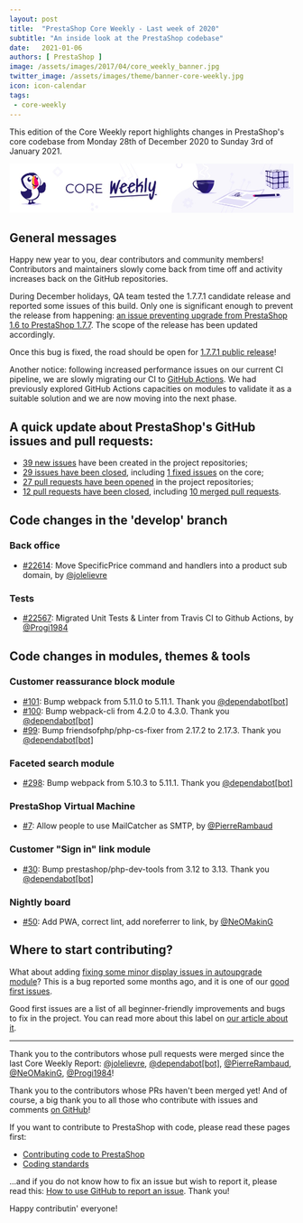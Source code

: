 ```yaml
---
layout: post
title:  "PrestaShop Core Weekly - Last week of 2020"
subtitle: "An inside look at the PrestaShop codebase"
date:   2021-01-06
authors: [ PrestaShop ]
image: /assets/images/2017/04/core_weekly_banner.jpg
twitter_image: /assets/images/theme/banner-core-weekly.jpg
icon: icon-calendar
tags:
 - core-weekly
---
```


This edition of the Core Weekly report highlights changes in PrestaShop's core codebase from Monday 28th of December 2020 to Sunday 3rd of January 2021.

![Core Weekly banner](/assets/images/2018/12/banner-core-weekly.jpg)

## General messages

Happy new year to you, dear contributors and community members! Contributors and maintainers slowly come back from time off and activity increases back on the GitHub repositories.

During December holidays, QA team tested the 1.7.7.1 candidate release and reported some issues of this build. Only one is significant enough to prevent the release from happening: [an issue preventing upgrade from PrestaShop 1.6 to PrestaShop 1.7.7](https://github.com/PrestaShop/PrestaShop/issues/22668). The scope of the release has been updated accordingly.

Once this bug is fixed, the road should be open for [1.7.7.1 public release](https://github.com/PrestaShop/PrestaShop/issues/22306#issuecomment-754737943)!

Another notice: following increased performance issues on our current CI pipeline, we are slowly migrating our CI to [GitHub Actions](https://github.com/features/actions). We had previously explored GitHub Actions capacities on modules to validate it as a suitable solution and we are now moving into the next phase.


## A quick update about PrestaShop's GitHub issues and pull requests:

- [39 new issues](https://github.com/search?q=org%3APrestaShop+is%3Apublic++-repo%3Aprestashop%2Fprestashop.github.io++is%3Aissue+created%3A2020-12-28..2021-01-03) have been created in the project repositories;
- [29 issues have been closed](https://github.com/search?q=org%3APrestaShop+is%3Apublic++-repo%3Aprestashop%2Fprestashop.github.io++is%3Aissue+closed%3A2020-12-28..2021-01-03), including [1 fixed issues](https://github.com/search?q=org%3APrestaShop+is%3Apublic++-repo%3Aprestashop%2Fprestashop.github.io++is%3Aissue+label%3Afixed+closed%3A2020-12-28..2021-01-03) on the core;
- [27 pull requests have been opened](https://github.com/search?q=org%3APrestaShop+is%3Apublic++-repo%3Aprestashop%2Fprestashop.github.io++is%3Apr+created%3A2020-12-28..2021-01-03) in the project repositories;
- [12 pull requests have been closed](https://github.com/search?q=org%3APrestaShop+is%3Apublic++-repo%3Aprestashop%2Fprestashop.github.io++is%3Apr+closed%3A2020-12-28..2021-01-03), including [10 merged pull requests](https://github.com/search?q=org%3APrestaShop+is%3Apublic++-repo%3Aprestashop%2Fprestashop.github.io++is%3Apr+merged%3A2020-12-28..2021-01-03).
        


## Code changes in the 'develop' branch


### Back office
* [#22614](https://github.com/PrestaShop/PrestaShop/pull/22614): Move SpecificPrice command and handlers into a product sub domain, by [@jolelievre](https://github.com/jolelievre)


### Tests
* [#22567](https://github.com/PrestaShop/PrestaShop/pull/22567): Migrated Unit Tests & Linter from Travis CI to Github Actions, by [@Progi1984](https://github.com/Progi1984)


## Code changes in modules, themes & tools


### Customer reassurance block module
* [#101](https://github.com/PrestaShop/blockreassurance/pull/101): Bump webpack from 5.11.0 to 5.11.1. Thank you [@dependabot[bot]](https://github.com/apps/dependabot)
* [#100](https://github.com/PrestaShop/blockreassurance/pull/100): Bump webpack-cli from 4.2.0 to 4.3.0. Thank you [@dependabot[bot]](https://github.com/apps/dependabot)
* [#99](https://github.com/PrestaShop/blockreassurance/pull/99): Bump friendsofphp/php-cs-fixer from 2.17.2 to 2.17.3. Thank you [@dependabot[bot]](https://github.com/apps/dependabot)


### Faceted search module
* [#298](https://github.com/PrestaShop/ps_facetedsearch/pull/298): Bump webpack from 5.10.3 to 5.11.1. Thank you [@dependabot[bot]](https://github.com/apps/dependabot)


### PrestaShop Virtual Machine
* [#7](https://github.com/PrestaShop/vagrant/pull/7): Allow people to use MailCatcher as SMTP, by [@PierreRambaud](https://github.com/PierreRambaud)


### Customer "Sign in" link module
* [#30](https://github.com/PrestaShop/ps_customersignin/pull/30): Bump prestashop/php-dev-tools from 3.12 to 3.13. Thank you [@dependabot[bot]](https://github.com/apps/dependabot)


### Nightly board
* [#50](https://github.com/PrestaShop/nightly-board/pull/50): Add PWA, correct lint, add noreferrer to link, by [@NeOMakinG](https://github.com/NeOMakinG)

## Where to start contributing?

What about adding [fixing some minor display issues in autoupgrade module](https://github.com/PrestaShop/PrestaShop/issues/20097)? This is a bug reported some months ago, and it is one of our [good first issues](https://github.com/PrestaShop/PrestaShop/issues?q=is%3Aissue+is%3Aopen+label%3A%22good+first+issue%22).

Good first issues are a list of all beginner-friendly improvements and bugs to fix in the project. You can read more about this label on [our article about it](https://build.prestashop.com/news/a-definition-of-the-good-first-issue-label).

<hr />

Thank you to the contributors whose pull requests were merged since the last Core Weekly Report: [@jolelievre](https://github.com/jolelievre), [@dependabot[bot]](https://github.com/apps/dependabot), [@PierreRambaud](https://github.com/PierreRambaud), [@NeOMakinG](https://github.com/NeOMakinG), [@Progi1984](https://github.com/Progi1984)!

Thank you to the contributors whose PRs haven't been merged yet! And of course, a big thank you to all those who contribute with issues and comments [on GitHub](https://github.com/PrestaShop/PrestaShop)!

If you want to contribute to PrestaShop with code, please read these pages first:

 * [Contributing code to PrestaShop](https://devdocs.prestashop.com/1.7/contribute/contribution-guidelines/)
 * [Coding standards](https://devdocs.prestashop.com/1.7/development/coding-standards/)

...and if you do not know how to fix an issue but wish to report it, please read this: [How to use GitHub to report an issue](https://devdocs.prestashop.com/1.7/contribute/contribute-reporting-issues/). Thank you!

Happy contributin' everyone!

